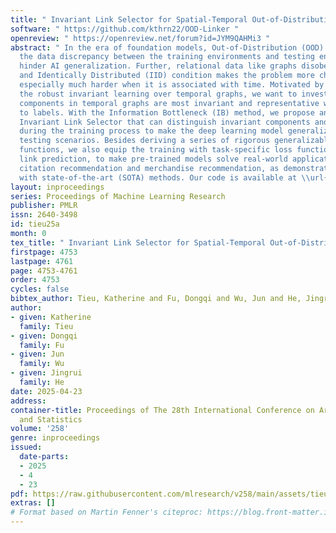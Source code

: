 ```yaml
---
title: " Invariant Link Selector for Spatial-Temporal Out-of-Distribution Problem "
software: " https://github.com/kthrn22/OOD-Linker "
openreview: " https://openreview.net/forum?id=JYM9QAHMi3 "
abstract: " In the era of foundation models, Out-of-Distribution (OOD) problems, i.e.,
  the data discrepancy between the training environments and testing environments,
  hinder AI generalization. Further, relational data like graphs disobeying the Independent
  and Identically Distributed (IID) condition makes the problem more challenging,
  especially much harder when it is associated with time. Motivated by this, to realize
  the robust invariant learning over temporal graphs, we want to investigate what
  components in temporal graphs are most invariant and representative with respect
  to labels. With the Information Bottleneck (IB) method, we propose an error-bounded
  Invariant Link Selector that can distinguish invariant components and variant components
  during the training process to make the deep learning model generalizable for different
  testing scenarios. Besides deriving a series of rigorous generalizable optimization
  functions, we also equip the training with task-specific loss functions, e.g., temporal
  link prediction, to make pre-trained models solve real-world application tasks like
  citation recommendation and merchandise recommendation, as demonstrated in our experiments
  with state-of-the-art (SOTA) methods. Our code is available at \\url{https://github.com/kthrn22/OOD-Linker} "
layout: inproceedings
series: Proceedings of Machine Learning Research
publisher: PMLR
issn: 2640-3498
id: tieu25a
month: 0
tex_title: " Invariant Link Selector for Spatial-Temporal Out-of-Distribution Problem "
firstpage: 4753
lastpage: 4761
page: 4753-4761
order: 4753
cycles: false
bibtex_author: Tieu, Katherine and Fu, Dongqi and Wu, Jun and He, Jingrui
author:
- given: Katherine
  family: Tieu
- given: Dongqi
  family: Fu
- given: Jun
  family: Wu
- given: Jingrui
  family: He
date: 2025-04-23
address:
container-title: Proceedings of The 28th International Conference on Artificial Intelligence
  and Statistics
volume: '258'
genre: inproceedings
issued:
  date-parts:
  - 2025
  - 4
  - 23
pdf: https://raw.githubusercontent.com/mlresearch/v258/main/assets/tieu25a/tieu25a.pdf
extras: []
# Format based on Martin Fenner's citeproc: https://blog.front-matter.io/posts/citeproc-yaml-for-bibliographies/
---
```

